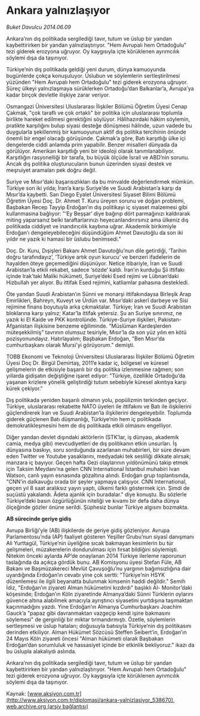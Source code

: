 # Ankara yalnızlaşıyor

*Buket Davulcu 2014.06.09*

<div class="pNewsDetailMainContent ctx_content" itemprop="articleBody">
 <p dir="LTR">
  Ankara’nın dış politikada sergilediği tavır, tutum ve üslup bir yandan kaybettirirken bir yandan yalnızlaştırıyor. "Hem Avrupalı hem Ortadoğulu" tezi giderek erozyona uğruyor. Oy kaygısıyla içte körüklenen ayrımcılık söylemi dışa da taşınıyor.
 </p>
 <p dir="LTR">
  Türkiye’nin dış politikada geldiği yeni durum, dünya kamuoyunda bugünlerde çokça konuşuluyor. Üslubun ve söylemlerin sertleştirilmesi yüzünden "Hem Avrupalı hem Ortadoğulu" tezi giderek erozyona uğruyor. Süreç ülkeyi yalnızlaşmaya sürüklerken Ortadoğu’dan Balkanlar’a, Avrupa’ya kadar birçok devletle ilişkiye zarar veriyor.
 </p>
 <p dir="LTR">
  Osmangazi Üniversitesi Uluslararası İlişkiler Bölümü Öğretim Üyesi Cenap Çakmak, "çok taraflı ve çok ortaklı" bir politika için uluslararası toplumla birlikte hareket edilmesi gerektiğini söylüyor. Hâlihazırdaki hâkim söylemin, pratikte karşılığını bulup siyasi desteğe dönüşmesi hâlinde, uzun vadede bu duygularla şekillenmiş bir kamuoyunun aktif dış politika tercihinin önünde önemli bir engel olacağı görüşünde. Çakmak’a göre, Batı karşıtlığı ülke içi dengelerde ciddi anlamda prim yapabilir. Benzer misalleri dünyada da görülüyor. Amerikan karşıtlığı yeni bir ideoloji olarak tanımlanabiliyor. Karşıtlığın rasyonelliği bir tarafa, bu büyük ölçüde İsrail ve ABD’nin sorunu. Ancak dış politika oluşturucuların bunun üzerinden siyasi destek ve meşruiyet aramaları pek doğru değil.
 </p>
 <p dir="LTR">
  Suriye ve Mısır’daki başarısızlıkları da bu minvalde değerlendirmek mümkün. Türkiye son iki yılda; İran’a karşı Suriye’de ve Suudi Arabistan’a karşı da Mısır’da kaybetti. San Diego Eyalet Üniversitesi Siyaset Bilimi Bölümü Öğretim Üyesi Doç. Dr. Ahmet T. Kuru üreyen sorunu ve doğan problemi, Başbakan Recep Tayyip Erdoğan’ın dış politikayı iç siyaset malzemesi gibi kullanmasına bağlıyor: "‘Ey Beşşar’ diye bağırıp dört parmağınızı kaldırarak miting yaparsanız belki taraftarlarınızı heyecanlandırırsınız ama ülkeniz dış politikada ciddiyet ve inandırıcılık kaybına uğrar. Akademik birikimiyle Erdoğan’ı dengeleyebileceğini düşündüğüm Ahmet Davutoğlu da son iki yıldır ne yazık ki hamasi bir üslubu benimsedi."
 </p>
 <p dir="LTR">
  Doç. Dr. Kuru, Dışişleri Bakanı Ahmet Davutoğlu’nun dile getirdiği, ‘Tarihin doğru tarafındayız’, ‘Türkiye artık oyun kurucu’ ve benzeri ifadelerin de hayalden öteye geçemediğini düşünüyor. Netice itibariyle, İran ve Suudi Arabistan’la etkili rekabet, sadece ‘sözde’ kaldı. İran‘ın kurduğu Şii ittifakı içinde Irak’taki Maliki hükümeti, Suriye’deki Esed rejimi ve Lübnan’daki Hizbullah yer alıyor. Bu ittifak Esed rejimini, katliamlar pahasına destekledi.
 </p>
 <p dir="LTR">
  Öte yandan Suudi Arabistan’ın Sünni ve monarşi ittifakındaysa Birleşik Arap Emirlikleri, Bahreyn, Kuveyt ve Ürdün var. Mısır’daki askerî darbeye ve Sisi rejimine finans boyutuyla arka çıkmaktalar. Türkiye; İran ve Suudi Arabistan bloklarına karşı yalnız; Katar’la ittifak yetersiz. Şu an Suriye sınırımız, ne yazık ki El Kaide ve PKK kontrolünde. Türkiye-Suriye ilişkileri, Pakistan-Afganistan ilişkisine benzeme eğiliminde. "Müslüman Kardeşlerden müteşekkilmiş" tavrının olumsuz tesiriyle, Mısır’la da son yüz yılın en kötü pozisyonundayız. Hatırlayalım; Başbakan Erdoğan, "Ben Mısır’da cumhurbaşkanı olarak Mursi’yi görüyorum." demişti.
 </p>
 <p dir="LTR">
  TOBB Ekonomi ve Teknoloji Üniversitesi Uluslararası İlişkiler Bölümü Öğretim Üyesi Doç Dr. Birgül Demirtaş, 2011’e kadar iç, bölgesel ve küresel gelişmelerin de etkisiyle başarılı bir dış politika izlenmesine rağmen; son yıllarda gidişatın değiştiğine işaret ediyor: "Türkiye, özellikle Ortadoğu’da yaşanan krizlere yönelik geliştirdiği tutum sebebiyle küresel akıntıya karşı kürek çekiyor."
 </p>
 <p dir="LTR">
  Dış politikada yeniden başarılı olmanın yolu, popülizmin terkinden geçiyor. Türkiye, uluslararası rekabette NATO üyeleri ile ittifakını ve Batı ile ilişkilerini güçlendirerek İran ve Suudi Arabistan’la ilişkilerini dengeleyebilir. Toplumda giderek güçlenen Batı düşmanlığı, Türkiye’nin hem iç politikada demokratikleşmesini hem de dış politikada etkili olmasını engelliyor.
 </p>
 <p dir="LTR">
  Diğer yandan devlet dışındaki aktörlerin (STK’lar, iş dünyası, akademik camia, medya gibi) mevcudiyetleri de dış politikanın etkin unsurları. İş dünyasına baskıyı, soru sorduğunda azarlanan muhabirleri, bir süre devam eden Twitter ve Youtube yasaklarını, medyadaki tek sesliliği dikkate alırsak; manzara iç bayıyor. Geçen hafta Gezi olaylarının yıldönümünü takip etmek için Taksim Meydanı’na gelen CNN International İstanbul muhabiri Ivan Watson, canlı yayın esnasında gözaltına alındı. Erdoğan grup toplantısında, "CNN’in dalkavuğu orada bir şeyler yapmaya çalışıyor. CNN International, geçen yıl 8 saat aralıksız yayın yaptı, ülkemi farklı göstermek için. Şimdi de suçüstü yakalandı. Âdeta ajanlık için buradalar." diye konuştu. Bu sözlerle Türkiye’deki basın özgürlüğünün niteliği ve kıvamı bir defa daha dünya ölçeğinde gözler önüne serildi. Şüphesiz bunlar Türkiye algısını bozmakta.
 </p>
 <p dir="LTR">
  <strong>
   AB sürecinde geriye gidiş
  </strong>
 </p>
 <p>
  Avrupa Birliği’yle (AB) ilişkilerde de geriye gidiş gözleniyor. Avrupa Parlamentosu’nda (AP) faaliyet gösteren Yeşiller Grubu’nun siyasî danışmanı Ali Yurttagül, Türkiye’nin üyeliğine sıcak bakmayan kesimlerin bu tür gelişmeleri, müzakerelerin dondurulması için fırsat bildiğini söylemişti. Nitekim önceki aylarda AP’de onaylanan 2014 Türkiye ilerleme raporunun taslağında da açıkça gördük bunu. AB Komisyonu üyesi Stefan Füle, AB Bakanı ve Başmüzakereci Mevlüt Çavuşoğlu’nu yargının bağımsızlığına dair uyardığında Erdoğan’ın cevabı yine çok sertti: "Türkiye’nin HSYK düzenlemesi ile ilgili beyanatta bulunmak kimsenin haddi değildir." Semih İdiz, "Erdoğan’ın ziyareti Alman hükümetini kızdırdı" başlıklı Al- Monitor’daki köşesinde; Erdoğan’ın Köln ziyaretinde Almanya’daki Sünni Türklerin oylarını güvence altına alabilmek amacıyla ayrıştırıcı siyasetini yurtdışına taşımaktan kaçınmadığını yazdı. Yine Erdoğan’ın Almanya Cumhurbaşkanı Joachim Gauck’a "papaz gibi davranmaktan vazgeçip kendi işine bakmasını söylemesi" de gerginliği bir miktar tırmandırmıştı. Özetle, söylemlerin sertleşmesi ve üslup hataları; doğusuyla batısıyla Türkiye’nin dış politikasını derinden etkiliyor. Alman Hükümet Sözcüsü Steffen Seibert’in, Erdoğan’ın 24 Mayıs Köln ziyareti öncesi "Alman hükümeti olarak Başbakan Erdoğan’dan sorumluluk ve hassasiyet içinde bir etkinlik bekliyoruz." ikazı da bu üslupla alakalıydı aslında.
 </p>
 <p dir="LTR">
  Ankara’nın dış politikada sergilediği tavır, tutum ve üslup bir yandan kaybettirirken bir yandan yalnızlaştırıyor. "Hem Avrupalı hem Ortadoğulu" tezi giderek erozyona uğruyor. Oy kaygısıyla içte körüklenen ayrımcılık söylemi dışa da taşınıyor.
 </p>
</div>


Kaynak: [www.aksiyon.com.tr](http://www.aksiyon.com.tr/diplomasi/ankara-yalnizlasiyor_538670), [web.archive.org (arşiv bağlantısı)](http://web.archive.org/web/20151223152219/http://www.aksiyon.com.tr/diplomasi/ankara-yalnizlasiyor_538670)
